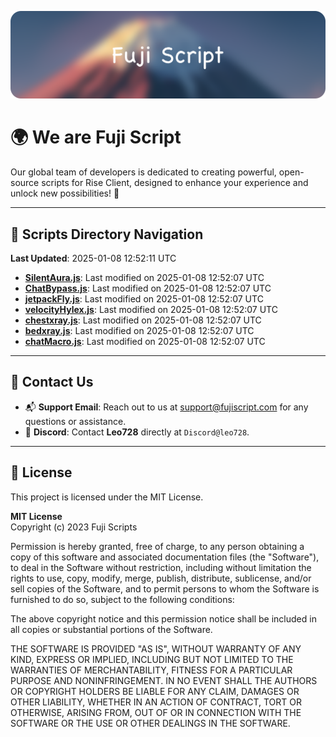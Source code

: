 ![Banner](.github/b.webp)

# 🌍 **We are Fuji Script**

Our global team of developers is dedicated to creating powerful, open-source scripts for Rise Client, designed to enhance your experience and unlock new possibilities! 🌟

---
<!-- SCRIPTS_NAVIGATION_START -->
## 📂 **Scripts Directory Navigation**

**Last Updated**: 2025-01-08 12:52:11 UTC

- **[SilentAura.js](scripts/SilentAura.js)**: Last modified on 2025-01-08 12:52:07 UTC
- **[ChatBypass.js](scripts/ChatBypass.js)**: Last modified on 2025-01-08 12:52:07 UTC
- **[jetpackFly.js](scripts/jetpackFly.js)**: Last modified on 2025-01-08 12:52:07 UTC
- **[velocityHylex.js](scripts/velocityHylex.js)**: Last modified on 2025-01-08 12:52:07 UTC
- **[chestxray.js](scripts/chestxray.js)**: Last modified on 2025-01-08 12:52:07 UTC
- **[bedxray.js](scripts/bedxray.js)**: Last modified on 2025-01-08 12:52:07 UTC
- **[chatMacro.js](scripts/chatMacro.js)**: Last modified on 2025-01-08 12:52:07 UTC

<!-- SCRIPTS_NAVIGATION_END -->

---

## 💬 **Contact Us**  
- 📬 **Support Email**: Reach out to us at [support@fujiscript.com](mailto:support@fujiscript.com) for any questions or assistance.  
- 💬 **Discord**: Contact **Leo728** directly at `Discord@leo728`.

---

## 📜 **License**

This project is licensed under the MIT License.  

**MIT License**  
Copyright (c) 2023 Fuji Scripts  

Permission is hereby granted, free of charge, to any person obtaining a copy of this software and associated documentation files (the "Software"), to deal in the Software without restriction, including without limitation the rights to use, copy, modify, merge, publish, distribute, sublicense, and/or sell copies of the Software, and to permit persons to whom the Software is furnished to do so, subject to the following conditions:  

The above copyright notice and this permission notice shall be included in all copies or substantial portions of the Software.  

THE SOFTWARE IS PROVIDED "AS IS", WITHOUT WARRANTY OF ANY KIND, EXPRESS OR IMPLIED, INCLUDING BUT NOT LIMITED TO THE WARRANTIES OF MERCHANTABILITY, FITNESS FOR A PARTICULAR PURPOSE AND NONINFRINGEMENT. IN NO EVENT SHALL THE AUTHORS OR COPYRIGHT HOLDERS BE LIABLE FOR ANY CLAIM, DAMAGES OR OTHER LIABILITY, WHETHER IN AN ACTION OF CONTRACT, TORT OR OTHERWISE, ARISING FROM, OUT OF OR IN CONNECTION WITH THE SOFTWARE OR THE USE OR OTHER DEALINGS IN THE SOFTWARE.  
